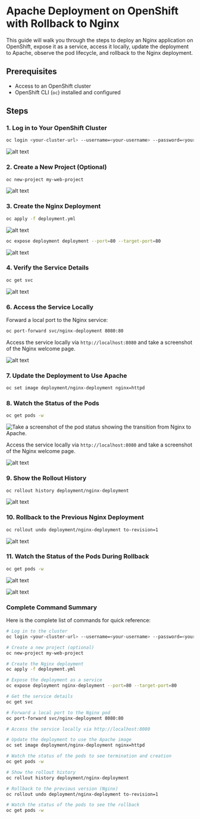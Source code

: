 # Apache Deployment on OpenShift with Rollback to Nginx

This guide will walk you through the steps to deploy an Nginx application on OpenShift, expose it as a service, access it locally, update the deployment to Apache, observe the pod lifecycle, and rollback to the Nginx deployment.

## Prerequisites

- Access to an OpenShift cluster
- OpenShift CLI (`oc`) installed and configured

## Steps

### 1. Log in to Your OpenShift Cluster

```sh
oc login <your-cluster-url> --username=<your-username> --password=<your-password>
```

![alt text](screenshots/login.png)

### 2. Create a New Project (Optional)

```sh
oc new-project my-web-project
```

![alt text](screenshots/project.png)

### 3. Create the Nginx Deployment

```sh
oc apply -f deployment.yml
```
![alt text](screenshots/deployment.png)

```sh
oc expose deployment deployment --port=80 --target-port=80
```

![alt text](screenshots/svc-route.png)

### 4. Verify the Service Details

```sh
oc get svc
```
![alt text](screenshots/svc-route.png)

### 6. Access the Service Locally

Forward a local port to the Nginx service:

```sh
oc port-forward svc/nginx-deployment 8080:80
```

Access the service locally via `http://localhost:8080` and take a screenshot of the Nginx welcome page.

![alt text](screenshots/nginx.png)

### 7. Update the Deployment to Use Apache

```sh
oc set image deployment/nginx-deployment nginx=httpd
```

### 8. Watch the Status of the Pods

```sh
oc get pods -w
```

![Take a screenshot of the pod status showing the transition from Nginx to Apache.](screenshots/change.png)

Access the service locally via `http://localhost:8080` and take a screenshot of the Nginx welcome page.

![alt text](screenshots/apache.png)

### 9. Show the Rollout History

```sh
oc rollout history deployment/nginx-deployment
```

![alt text](screenshots/rollout.png)

### 10. Rollback to the Previous Nginx Deployment

```sh
oc rollout undo deployment/nginx-deployment to-revision=1
```

![alt text](screenshots/rollback.png)

### 11. Watch the Status of the Pods During Rollback

```sh
oc get pods -w
```
![alt text](screenshots/full-pod-change.png)

![alt text](screenshots/nginx.png)

### Complete Command Summary

Here is the complete list of commands for quick reference:

```sh
# Log in to the cluster
oc login <your-cluster-url> --username=<your-username> --password=<your-password>

# Create a new project (optional)
oc new-project my-web-project

# Create the Nginx deployment
oc apply -f deployment.yml 

# Expose the deployment as a service
oc expose deployment nginx-deployment --port=80 --target-port=80

# Get the service details
oc get svc

# Forward a local port to the Nginx pod
oc port-forward svc/nginx-deployment 8080:80

# Access the service locally via http://localhost:8080

# Update the deployment to use the Apache image
oc set image deployment/nginx-deployment nginx=httpd

# Watch the status of the pods to see termination and creation
oc get pods -w

# Show the rollout history
oc rollout history deployment/nginx-deployment

# Rollback to the previous version (Nginx)
oc rollout undo deployment/nginx-deployment to-revision=1

# Watch the status of the pods to see the rollback
oc get pods -w
```